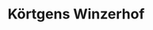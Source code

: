---
title: "Körtgens Winzerhof"
url: /bad-neuenahr-ahrweiler/koertgens-winzerhof/
shop: Spirituosen
---